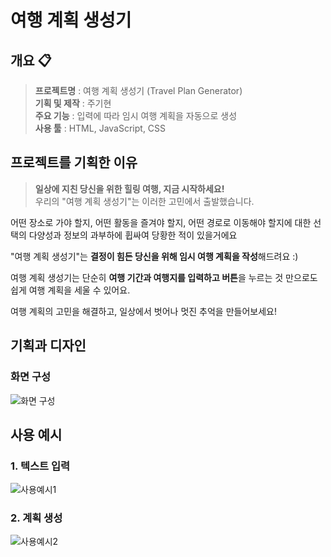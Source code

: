 # **여행 계획 생성기**
## **개요** 📋
>**프로젝트명** : 여행 계획 생성기 (Travel Plan Generator) <br>
**기획 및 제작** : 주기현<br>
**주요 기능** : 입력에 따라 임시 여행 계획을 자동으로 생성 <br>
**사용 툴** : HTML, JavaScript, CSS

## **프로젝트를 기획한 이유**
>**일상에 지친 당신을 위한 힐링 여행, 지금 시작하세요!** <br>
우리의 "여행 계획 생성기"는 이러한 고민에서 출발했습니다.

어떤 장소로 가야 할지, 어떤 활동을 즐겨야 할지, 어떤 경로로 이동해야 할지에 대한 선택의 다양성과 정보의 과부하에 휩싸여 당황한 적이 있을거에요 <br>

"여행 계획 생성기"는 **결정이 힘든 당신을 위해 임시 여행 계획을 작성**해드려요 :)

여행 계획 생성기는 단순히 **여행 기간과 여행지를 입력하고 버튼**을 누르는 것 만으로도 쉽게 여행 계획을 세울 수 있어요.

여행 계획의 고민을 해결하고, 일상에서 벗어나 멋진 추억을 만들어보세요!

## **기획과 디자인**
### **화면 구성**
![화면 구성](https://github.com/rlguswn/ChatGPT-API-Project/assets/95518318/5e49893c-d969-40f5-a18a-7a3f0afa17a6)

## **사용 예시**
### **1. 텍스트 입력**
![사용예시1](https://github.com/rlguswn/ChatGPT-API-Project/assets/95518318/e87dd419-19ac-44f4-ac14-36b9eefce724)

### **2. 계획 생성**
![사용예시2](https://github.com/rlguswn/ChatGPT-API-Project/assets/95518318/0e7165c1-e494-4a08-8414-f3350e63955e)
